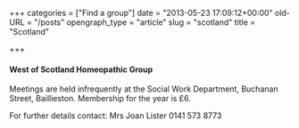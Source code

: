 +++
categories = ["Find a group"]
date = "2013-05-23 17:09:12+00:00"
old-URL = "/posts"
opengraph_type = "article"
slug = "scotland"
title = "Scotland"

+++

#### West of Scotland Homeopathic Group

Meetings are held infrequently at the Social Work Department, Buchanan Street, Baillieston. Membership for the year is £6.

For further details contact:
Mrs Joan Lister
0141 573 8773

